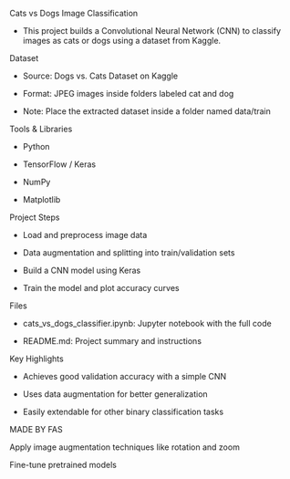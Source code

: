Cats vs Dogs Image Classification
- This project builds a Convolutional Neural Network (CNN) to classify images as cats or dogs using a dataset from Kaggle.

Dataset
- Source: Dogs vs. Cats Dataset on Kaggle

- Format: JPEG images inside folders labeled cat and dog

- Note: Place the extracted dataset inside a folder named data/train

Tools & Libraries
- Python

- TensorFlow / Keras

- NumPy

- Matplotlib

Project Steps
- Load and preprocess image data

- Data augmentation and splitting into train/validation sets

- Build a CNN model using Keras

- Train the model and plot accuracy curves

Files
- cats_vs_dogs_classifier.ipynb: Jupyter notebook with the full code

- README.md: Project summary and instructions

Key Highlights
- Achieves good validation accuracy with a simple CNN

- Uses data augmentation for better generalization

- Easily extendable for other binary classification tasks

MADE BY FAS

Apply image augmentation techniques like rotation and zoom

Fine-tune pretrained models
